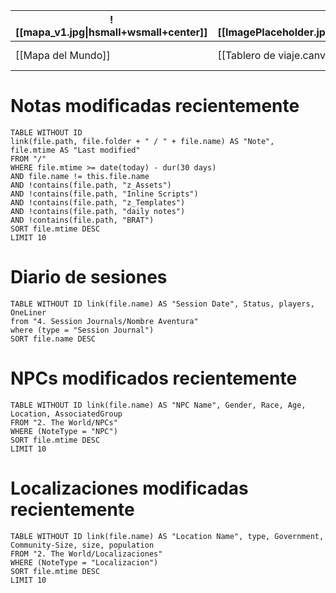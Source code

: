 


| ![[mapa_v1.jpg\|hsmall+wsmall+center]] | ![[ImagePlaceholder.jpg\|hsmall+wsmall+center]] | ![[ImagePlaceholder.jpg\|hsmall+wsmall+center]] | ![[ImagePlaceholder.jpg\|hsmall+wsmall+center]]            |
| -------------------------------------- | ----------------------------------------------- | ----------------------------------------------- | ---------------------------------------------------------- |
| [[Mapa del Mundo]]                     | [[Tablero de viaje.canvas\|Tablero de viaje]]   | [[Acto 1]]                                      | [[3. 🤼 The Party/Nombre Aventura/Nombre Aventura|El grupo]] |


# Notas modificadas recientemente
```dataview  
TABLE WITHOUT ID  
link(file.path, file.folder + " / " + file.name) AS "Note",  
file.mtime AS "Last modified"  
FROM "/"  
WHERE file.mtime >= date(today) - dur(30 days)  
AND file.name != this.file.name  
AND !contains(file.path, "z_Assets")  
AND !contains(file.path, "Inline Scripts")  
AND !contains(file.path, "z_Templates")  
AND !contains(file.path, "daily notes")  
AND !contains(file.path, "BRAT")  
SORT file.mtime DESC  
LIMIT 10  
```

# Diario de sesiones

```dataview
TABLE WITHOUT ID link(file.name) AS "Session Date", Status, players, OneLiner
from "4. Session Journals/Nombre Aventura"
where (type = "Session Journal")
SORT file.name DESC
```

# NPCs modificados recientemente
```dataview  
TABLE WITHOUT ID link(file.name) AS "NPC Name", Gender, Race, Age, Location, AssociatedGroup  
FROM "2. The World/NPCs"
WHERE (NoteType = "NPC") 
SORT file.mtime DESC
LIMIT 10
```

# Localizaciones modificadas recientemente
```dataview  
TABLE WITHOUT ID link(file.name) AS "Location Name", type, Government, Community-Size, size, population  
FROM "2. The World/Localizaciones"
WHERE (NoteType = "Localizacion")  
SORT file.mtime DESC
LIMIT 10
```